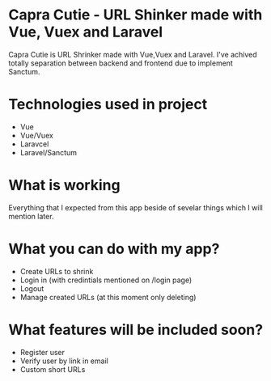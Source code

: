 # Capra Cutie - URL Shinker made with Vue, Vuex and Laravel

Capra Cutie is URL Shrinker made with Vue,Vuex and Laravel. I've achived totally separation between backend and frontend due to implement Sanctum.


# Technologies used in project
  - Vue
  - Vue/Vuex
  - Laravcel
  - Laravel/Sanctum

# What is working
Everything that I expected from this app beside of sevelar things which I will mention later.

# What you can do with my app?
  - Create URLs to shrink
  - Login in (with credintials mentioned on /login page)
  - Logout
  - Manage created URLs (at this moment only deleting)

# What features will be included soon?
  - Register user
  - Verify user by link in email
  - Custom short URLs

